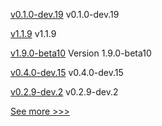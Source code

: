 
[v0.1.0-dev.19](https://github.com/hyperledger/anoncreds-rs/releases/tag/v0.1.0-dev.19) v0.1.0-dev.19

[v1.1.9](https://github.com/hyperledger/firefly-signer/releases/tag/v1.1.9) v1.1.9

[v1.9.0-beta10](https://github.com/hyperledger/bevel-operator-fabric/releases/tag/v1.9.0-beta10) Version 1.9.0-beta10

[v0.4.0-dev.15](https://github.com/hyperledger/indy-vdr/releases/tag/v0.4.0-dev.15) v0.4.0-dev.15

[v0.2.9-dev.2](https://github.com/hyperledger/aries-askar/releases/tag/v0.2.9-dev.2) v0.2.9-dev.2


[See more >>>](https://start-here.hyperledger.org/releases)
